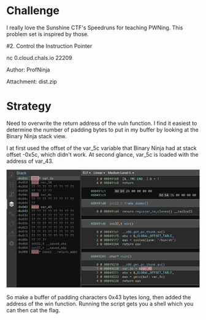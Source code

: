 # Challenge

I really love the Sunshine CTF's Speedruns for teaching PWNing. This problem set is inspired by those.

#2. Control the Instruction Pointer

nc 0.cloud.chals.io 22209

Author: ProfNinja

Attachment: dist.zip

# Strategy

Need to overwrite the return address of the vuln function.  I find it easiest
to determine the number of padding bytes to put in my buffer by looking at
the Binary Ninja stack view.

I at first used the offset of the var_5c variable that Binary Ninja had at
stack offset -0x5c, which didn't work.  At second glance, var_5c is loaded 
with the address of var_43.

![Stack View Binja](binaryninja_stackview.png)

So make a buffer of padding characters 0x43 bytes long, then added the address
of the win function.  Running the script gets you a shell which you can then
cat the flag.

